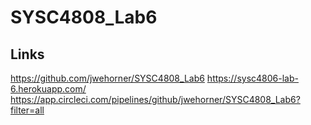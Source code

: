 # SYSC4808_Lab6
## Links
https://github.com/jwehorner/SYSC4808_Lab6
https://sysc4806-lab-6.herokuapp.com/
https://app.circleci.com/pipelines/github/jwehorner/SYSC4808_Lab6?filter=all
